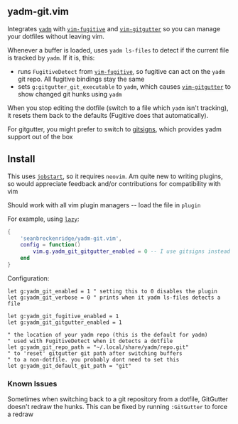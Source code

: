 ## yadm-git.vim

Integrates [`yadm`](https://github.com/TheLocehiliosan/yadm) with [`vim-fugitive`](https://github.com/tpope/vim-fugitive) and [`vim-gitgutter`](https://github.com/airblade/vim-gitgutter) so you can manage your dotfiles without leaving vim.

Whenever a buffer is loaded, uses `yadm ls-files` to detect if the current file is tracked by `yadm`. If it is, this:

- runs `FugitiveDetect` from [`vim-fugitive`](https://github.com/tpope/vim-fugitive), so fugitive can act on the `yadm` git repo. All fugitive bindings stay the same
- sets `g:gitgutter_git_executable` to `yadm`, which causes [`vim-gitgutter`](https://github.com/airblade/vim-gitgutter) to show changed git hunks using `yadm`

When you stop editing the dotfile (switch to a file which `yadm` isn't tracking), it resets them back to the defaults (Fugitive does that automatically).

For gitgutter, you might prefer to switch to [gitsigns](https://github.com/lewis6991/gitsigns.nvim), which provides yadm support out of the box

## Install

This uses [`jobstart`](<https://neovim.io/doc/user/builtin.html#jobstart()>), so it requires `neovim`. Am quite new to writing plugins, so would appreciate feedback and/or contributions for compatibility with vim

Should work with all vim plugin managers -- load the file in `plugin`

For example, using [`lazy`](https://github.com/folke/lazy.nvim):

```lua
{
    'seanbreckenridge/yadm-git.vim',
    config = function()
        vim.g.yadm_git_gitgutter_enabled = 0 -- I use gitsigns instead
    end
}
```

Configuration:

```vim
let g:yadm_git_enabled = 1 " setting this to 0 disables the plugin
let g:yadm_git_verbose = 0 " prints when it yadm ls-files detects a file

let g:yadm_git_fugitive_enabled = 1
let g:yadm_git_gitgutter_enabled = 1

" the location of your yadm repo (this is the default for yadm)
" used with FugitiveDetect when it detects a dotfile
let g:yadm_git_repo_path = "~/.local/share/yadm/repo.git"
" to 'reset' gitgutter git path after switching buffers
" to a non-dotfile. you probably dont need to set this
let g:yadm_git_default_git_path = "git"
```

### Known Issues

Sometimes when switching back to a git repository from a dotfile, GitGutter doesn't redraw the hunks. This can be fixed by running `:GitGutter` to force a redraw
